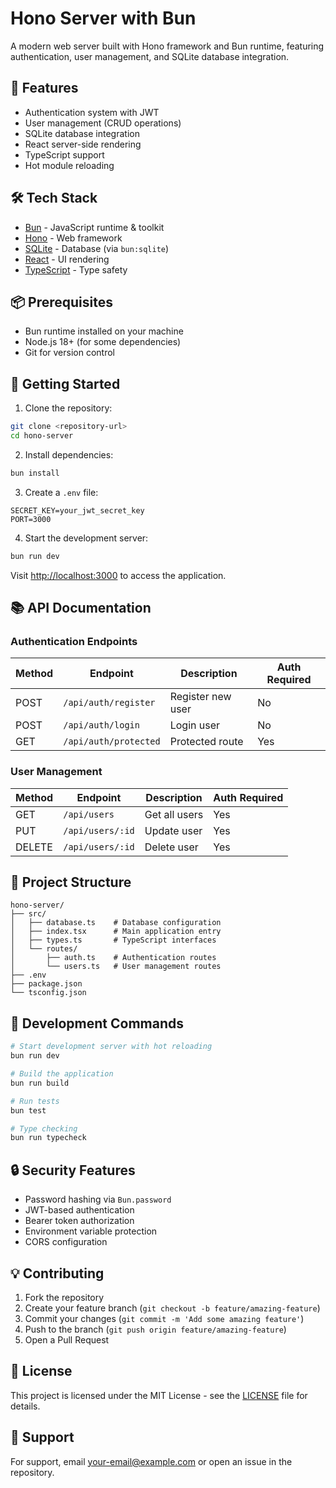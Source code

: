 # Hono Server with Bun

A modern web server built with Hono framework and Bun runtime, featuring authentication, user management, and SQLite database integration.

## 🚀 Features

- Authentication system with JWT
- User management (CRUD operations)
- SQLite database integration
- React server-side rendering
- TypeScript support
- Hot module reloading

## 🛠️ Tech Stack

- [Bun](https://bun.sh/) - JavaScript runtime & toolkit
- [Hono](https://hono.dev/) - Web framework
- [SQLite](https://www.sqlite.org/) - Database (via `bun:sqlite`)
- [React](https://reactjs.org/) - UI rendering
- [TypeScript](https://www.typescriptlang.org/) - Type safety

## 📦 Prerequisites

- Bun runtime installed on your machine
- Node.js 18+ (for some dependencies)
- Git for version control

## 🔧 Getting Started

1. Clone the repository:

```sh
git clone <repository-url>
cd hono-server
```

2. Install dependencies:

```sh
bun install
```

3. Create a `.env` file:

```env
SECRET_KEY=your_jwt_secret_key
PORT=3000
```

4. Start the development server:

```sh
bun run dev
```

Visit [http://localhost:3000](http://localhost:3000) to access the application.

## 📚 API Documentation

### Authentication Endpoints

| Method | Endpoint              | Description       | Auth Required |
| ------ | --------------------- | ----------------- | ------------- |
| POST   | `/api/auth/register`  | Register new user | No            |
| POST   | `/api/auth/login`     | Login user        | No            |
| GET    | `/api/auth/protected` | Protected route   | Yes           |

### User Management

| Method | Endpoint         | Description   | Auth Required |
| ------ | ---------------- | ------------- | ------------- |
| GET    | `/api/users`     | Get all users | Yes           |
| PUT    | `/api/users/:id` | Update user   | Yes           |
| DELETE | `/api/users/:id` | Delete user   | Yes           |

## 📁 Project Structure

```
hono-server/
├── src/
│   ├── database.ts    # Database configuration
│   ├── index.tsx      # Main application entry
│   ├── types.ts       # TypeScript interfaces
│   └── routes/
│       ├── auth.ts    # Authentication routes
│       └── users.ts   # User management routes
├── .env
├── package.json
└── tsconfig.json
```

## 🧪 Development Commands

```sh
# Start development server with hot reloading
bun run dev

# Build the application
bun run build

# Run tests
bun test

# Type checking
bun run typecheck
```

## 🔒 Security Features

- Password hashing via `Bun.password`
- JWT-based authentication
- Bearer token authorization
- Environment variable protection
- CORS configuration

## 💡 Contributing

1. Fork the repository
2. Create your feature branch (`git checkout -b feature/amazing-feature`)
3. Commit your changes (`git commit -m 'Add some amazing feature'`)
4. Push to the branch (`git push origin feature/amazing-feature`)
5. Open a Pull Request

## 📄 License

This project is licensed under the MIT License - see the [LICENSE](LICENSE) file for details.

## 🤝 Support

For support, email [your-email@example.com](mailto:your-email@example.com) or open an issue in the repository.
